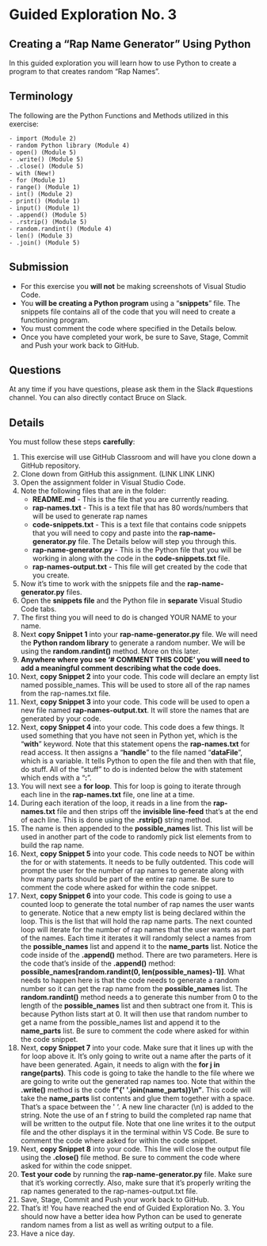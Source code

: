 # Guided Exploration No. 3

## Creating a “Rap Name Generator” Using Python

In this guided exploration you will learn how to use Python to create a program to that creates random “Rap Names”.

## Terminology

The following are the Python Functions and Methods utilized in this exercise:

    - import (Module 2)
    - random Python library (Module 4) 
    - open() (Module 5)
    - .write() (Module 5)
    - .close() (Module 5)
    - with (New!)
    - for (Module 1)
    - range() (Module 1)
    - int() (Module 2)
    - print() (Module 1)
    - input() (Module 1)
    - .append() (Module 5)
    - .rstrip() (Module 5)
    - random.randint() (Module 4)
    - len() (Module 3)
    - .join() (Module 5)

## Submission

- For this exercise you **will not** be making screenshots of Visual Studio Code.
- You **will be creating a Python program** using a “**snippets**” file. The snippets file contains all of the code that you will need to create a functioning program.
- You must comment the code where specified in the Details below.
- Once you have completed your work, be sure to Save, Stage, Commit and Push your work back to GitHub.

## Questions

At any time if you have questions, please ask them in the Slack #questions channel. You can also directly contact Bruce on Slack.

## Details

You must follow these steps **carefully**:

1. This exercise will use GitHub Classroom and will have you clone down a GitHub repository.
2. Clone down from GitHub this assignment. (LINK LINK LINK)
3. Open the assignment folder in Visual Studio Code.
4. Note the following files that are in the folder:
   - **README.md** - This is the file that you are currently reading.
   - **rap-names.txt** - This is a text file that has 80 words/numbers that will be used to generate rap names
   - **code-snippets.txt** - This is a text file that contains code snippets that you will need to copy and paste into the **rap-name-generator.py** file. The Details below will step you through this.
   - **rap-name-generator.py** - This is the Python file that you will be working in along with the code in the **code-snippets.txt** file.
   - **rap-names-output.txt** - This file will get created by the code that you create.
5. Now it’s time to work with the snippets file and the **rap-name-generator.py** files.
6. Open the **snippets file** and the Python file in **separate** Visual Studio Code tabs.
7. The first thing you will need to do is changed YOUR NAME to your name.
8. Next **copy Snippet 1** into your **rap-name-generator.py** file. We will need the **Python random library** to generate a random number. We will be using the **random.randint()** method. More on this later.
9. **Anywhere where you see ‘# COMMENT THIS CODE’ you will need to add a meaningful comment describing what the code does.**
10. Next, **copy Snippet 2** into your code. This code will declare an empty list named possible_names. This will be used to store all of the rap names from the rap-names.txt file.
11. Next, **copy Snippet 3** into your code. This code will be used to open a new file named **rap-names-output.txt**. It will store the names that are generated by your code.
12. Next, **copy Snippet 4** into your code. This code does a few things. It used something that you have not seen in Python yet, which is the “**with**” keyword. Note that this statement opens the **rap-names.txt** for read access. It then assigns a “**handle**” to the file named “**dataFile**”, which is a variable. It tells Python to open the file and then with that file, do stuff. All of the “stuff” to do is indented below the with statement which ends with a “**:**”.
13. You will next see a **for loop**. This for loop is going to iterate through each line in the **rap-names.txt** file, one line at a time.
14. During each iteration of the loop, it reads in a line from the **rap-names.txt** file and then strips off the **invisible line-feed** that’s at the end of each line. This is done using the **.rstrip()** string method.
15. The name is then appended to the **possible_names** list. This list will be used in another part of the code to randomly pick list elements from to build the rap name.
16. Next, **copy Snippet 5** into your code. This code needs to NOT be within the for or with statements. It needs to be fully outdented. This code will prompt the user for the number of rap names to generate along with how many parts should be part of the entire rap name. Be sure to comment the code where asked for within the code snippet.
17. Next, **copy Snippet 6** into your code. This code is going to use a counted loop to generate the total number of rap names the user wants to generate.  Notice that a new empty list is being declared within the loop. This is the list that will hold the rap name parts.  The next counted loop will iterate for the number of rap names that the user wants as part of the names. Each time it iterates it will randomly select a names from the **possible_names** list and append it to the **name_parts** list. Notice the code inside of the **.append()** method. There are two parameters. Here is the code that’s inside of the **.append()** method: **possible_names[random.randint(0, len(possible_names)-1)]**.  What needs to happen here is that the code needs to generate a random number so it can get the rap name from the **possible_names** list. The **random.randint()** method needs a to generate this number from 0 to the length of the **possible_names** list and then subtract one from it. This is because Python lists start at 0. It will then use that random number to get a name from the possible_names list and append it to the **name_parts** list. Be sure to comment the code where asked for within the code snippet.
18. Next, **copy Snippet 7** into your code. Make sure that it lines up with the for loop above it. It’s only going to write out a name after the parts of it have been generated. Again, it needs to align with the **for j in range(parts)**. This code is going to take the handle to the file where we are going to write out the generated rap names too. Note that within the **.write()** method is the code **f"{' '.join(name_parts)}\n”**. This code will take the **name_parts** list contents and glue them together with a space. That’s a space between the ' ‘. A new line character (\n) is added to the string. Note the use of an f string to build the completed rap name that will be written to the output file. Note that one line writes it to the output file and the other displays it in the terminal within VS Code. Be sure to comment the code where asked for within the code snippet.
19. Next, **copy Snippet 8** into your code. This line will close the output file using the **.close()** file method. Be sure to comment the code where asked for within the code snippet.
20. **Test your code** by running the **rap-name-generator.py** file. Make sure that it’s working correctly. Also, make sure that it’s properly writing the rap names generated to the rap-names-output.txt file.
21. Save, Stage, Commit and Push your work back to GitHub.
22. That’s it! You have reached the end of Guided Exploration No. 3. You should now have a better idea how Python can be used to generate random names from a list as well as writing output to a file.
23. Have a nice day.
